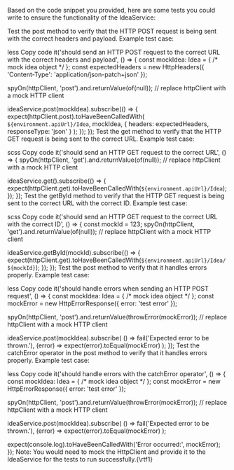 Based on the code snippet you provided, here are some tests you could write to ensure the functionality of the IdeaService:

Test the post method to verify that the HTTP POST request is being sent with the correct headers and payload.
Example test case:

less
Copy code
it('should send an HTTP POST request to the correct URL with the correct headers and payload', () => {
  const mockIdea: Idea = { /* mock idea object */ };
  const expectedHeaders = new HttpHeaders({
    'Content-Type': 'application/json-patch+json'
  });

  spyOn(httpClient, 'post').and.returnValue(of(null)); // replace httpClient with a mock HTTP client

  ideaService.post(mockIdea).subscribe(() => {
    expect(httpClient.post).toHaveBeenCalledWith(
      `${environment.apiUrl}/Idea`,
      mockIdea,
      { headers: expectedHeaders, responseType: 'json' }
    );
  });
});
Test the get method to verify that the HTTP GET request is being sent to the correct URL.
Example test case:

scss
Copy code
it('should send an HTTP GET request to the correct URL', () => {
  spyOn(httpClient, 'get').and.returnValue(of(null)); // replace httpClient with a mock HTTP client

  ideaService.get().subscribe(() => {
    expect(httpClient.get).toHaveBeenCalledWith(`${environment.apiUrl}/Idea`);
  });
});
Test the getById method to verify that the HTTP GET request is being sent to the correct URL with the correct ID.
Example test case:

scss
Copy code
it('should send an HTTP GET request to the correct URL with the correct ID', () => {
  const mockId = 123;
  spyOn(httpClient, 'get').and.returnValue(of(null)); // replace httpClient with a mock HTTP client

  ideaService.getById(mockId).subscribe(() => {
    expect(httpClient.get).toHaveBeenCalledWith(`${environment.apiUrl}/Idea/${mockId}`);
  });
});
Test the post method to verify that it handles errors properly.
Example test case:

less
Copy code
it('should handle errors when sending an HTTP POST request', () => {
  const mockIdea: Idea = { /* mock idea object */ };
  const mockError = new HttpErrorResponse({ error: 'test error' });

  spyOn(httpClient, 'post').and.returnValue(throwError(mockError)); // replace httpClient with a mock HTTP client

  ideaService.post(mockIdea).subscribe(
    () => fail('Expected error to be thrown.'),
    (error) => expect(error).toEqual(mockError)
  );
});
Test the catchError operator in the post method to verify that it handles errors properly.
Example test case:

less
Copy code
it('should handle errors with the catchError operator', () => {
  const mockIdea: Idea = { /* mock idea object */ };
  const mockError = new HttpErrorResponse({ error: 'test error' });

  spyOn(httpClient, 'post').and.returnValue(throwError(mockError)); // replace httpClient with a mock HTTP client

  ideaService.post(mockIdea).subscribe(
    () => fail('Expected error to be thrown.'),
    (error) => expect(error).toEqual(mockError)
  );

  expect(console.log).toHaveBeenCalledWith('Error occurred:', mockError);
});
Note: You would need to mock the HttpClient and provide it to the IdeaService for the tests to run successfully.{\rtf1}